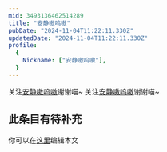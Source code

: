 ```yaml
---
mid: 3493136462514289
title: "安静嗷呜嗷"
pubDate: "2024-11-04T11:22:11.330Z"
updatedDate: "2024-11-04T11:22:11.330Z"
profile:
  {
    Nickname: ["安静嗷呜嗷"],
  }
---
```


关注[安静嗷呜嗷](https://space.bilibili.com/3493136462514289)谢谢喵~ 关注[安静嗷呜嗷](https://space.bilibili.com/3493136462514289)谢谢喵~

## 此条目有待补充
你可以在[这里](https://github.com/Yuhanawa/VTuber.ICU-Content/edit/master/v/安静嗷呜嗷/index.md)编辑本文

